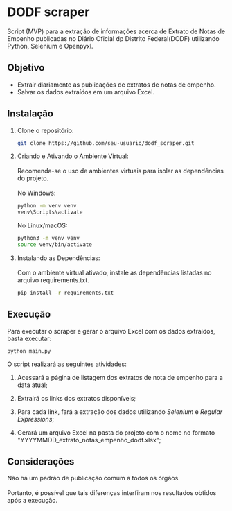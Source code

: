 # DODF scraper
Script (MVP) para a extração de informações acerca de Extrato de Notas de Empenho publicadas no Diário Oficial dp Distrito Federal(DODF) utilizando Python, Selenium e Openpyxl.

## Objetivo

- Extrair diariamente as publicações de extratos de notas de empenho.
- Salvar os dados extraídos em um arquivo Excel.

## Instalação
1. Clone o repositório:
   ```bash
   git clone https://github.com/seu-usuario/dodf_scraper.git
   ```

2. Criando e Ativando o Ambiente Virtual:<br><br>
    Recomenda-se o uso de ambientes virtuais para isolar as dependências do projeto.<br><br>
    No Windows:
    ```bash
    python -m venv venv
    venv\Scripts\activate
    ```

    No Linux/macOS:
    ```bash
    python3 -m venv venv
    source venv/bin/activate
    ```
3. Instalando as Dependências:<br><br>
    Com o ambiente virtual ativado, instale as dependências listadas no arquivo requirements.txt.<br>
    ```bash
    pip install -r requirements.txt

## Execução
Para executar o scraper e gerar o arquivo Excel com os dados extraídos, basta executar:<br>
    
    python main.py

O script realizará as seguintes atividades:

1. Acessará a página de listagem dos extratos de nota de empenho para a data atual;

2. Extrairá os links dos extratos disponíveis;

3. Para cada link, fará a extração dos dados utilizando _Selenium_ e _Regular Expressions_;

4. Gerará um arquivo Excel na pasta do projeto com o nome no formato "YYYYMMDD_extrato_notas_empenho_dodf.xlsx";

## Considerações

Não há um padrão de publicação comum a todos os órgãos.<br><br>
Portanto, é possível que tais diferenças interfiram nos resultados obtidos após a execução.
